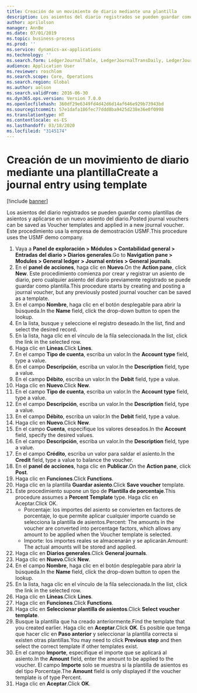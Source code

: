 ```yaml
---
title: Creación de un movimiento de diario mediante una plantilla
description: Los asientos del diario registrados se pueden guardar como plantillas de asientos y aplicarse en un nuevo asiento del diario.
author: aprilolson
manager: AnnBe
ms.date: 07/01/2019
ms.topic: business-process
ms.prod: ''
ms.service: dynamics-ax-applications
ms.technology: ''
ms.search.form: LedgerJournalTable, LedgerJournalTransDaily, LedgerJournalTransVoucherTemplate
audience: Application User
ms.reviewer: roschlom
ms.search.scope: Core, Operations
ms.search.region: Global
ms.author: aolson
ms.search.validFrom: 2016-06-30
ms.dyn365.ops.version: Version 7.0.0
ms.openlocfilehash: 360df29e6349fd4d42d6d14af646e929b73943bd
ms.sourcegitcommit: 57e1dafa186fec77ddd8ba9425d238e36e0f0998
ms.translationtype: HT
ms.contentlocale: es-ES
ms.lasthandoff: 03/18/2020
ms.locfileid: "3145174"
---
```

# <a name="create-a-journal-entry-using-template"></a><span data-ttu-id="791be-103">Creación de un movimiento de diario mediante una plantilla</span><span class="sxs-lookup"><span data-stu-id="791be-103">Create a journal entry using template</span></span>

[!include [banner](../../includes/banner.md)]

<span data-ttu-id="791be-104">Los asientos del diario registrados se pueden guardar como plantillas de asientos y aplicarse en un nuevo asiento del diario.</span><span class="sxs-lookup"><span data-stu-id="791be-104">Posted journal vouchers can be saved as Voucher templates and applied in a new journal voucher.</span></span> <span data-ttu-id="791be-105">Este procedimiento usa la empresa de demostración USMF.</span><span class="sxs-lookup"><span data-stu-id="791be-105">This procedure uses the USMF demo company.</span></span>

1. <span data-ttu-id="791be-106">Vaya a **Panel de exploración > Módulos > Contabilidad general > Entradas del diario > Diarios generales**.</span><span class="sxs-lookup"><span data-stu-id="791be-106">Go to **Navigation pane > Modules > General ledger > Journal entries > General journals**.</span></span>
2. <span data-ttu-id="791be-107">En el **panel de acciones**, haga clic en **Nuevo**.</span><span class="sxs-lookup"><span data-stu-id="791be-107">On the **Action pane**, click **New**.</span></span> <span data-ttu-id="791be-108">Este procedimiento comienza por crear y registrar un asiento de diario, pero cualquier asiento del diario previamente registrado se puede guardar como plantilla.</span><span class="sxs-lookup"><span data-stu-id="791be-108">This procedure starts by creating and posting a journal voucher, but any previously posted journal voucher can be saved as a template.</span></span>  
3. <span data-ttu-id="791be-109">En el campo **Nombre**, haga clic en el botón desplegable para abrir la búsqueda.</span><span class="sxs-lookup"><span data-stu-id="791be-109">In the **Name** field, click the drop-down button to open the lookup.</span></span>
4. <span data-ttu-id="791be-110">En la lista, busque y seleccione el registro deseado.</span><span class="sxs-lookup"><span data-stu-id="791be-110">In the list, find and select the desired record.</span></span>
5. <span data-ttu-id="791be-111">En la lista, haga clic en el vínculo de la fila seleccionada.</span><span class="sxs-lookup"><span data-stu-id="791be-111">In the list, click the link in the selected row.</span></span>
6. <span data-ttu-id="791be-112">Haga clic en **Líneas**.</span><span class="sxs-lookup"><span data-stu-id="791be-112">Click **Lines**.</span></span>
7. <span data-ttu-id="791be-113">En el campo **Tipo de cuenta**, escriba un valor.</span><span class="sxs-lookup"><span data-stu-id="791be-113">In the **Account type** field, type a value.</span></span>
8. <span data-ttu-id="791be-114">En el campo **Descripción**, escriba un valor.</span><span class="sxs-lookup"><span data-stu-id="791be-114">In the **Description** field, type a value.</span></span>
9. <span data-ttu-id="791be-115">En el campo **Débito**, escriba un valor.</span><span class="sxs-lookup"><span data-stu-id="791be-115">In the **Debit** field, type a value.</span></span>
10. <span data-ttu-id="791be-116">Haga clic en **Nuevo**.</span><span class="sxs-lookup"><span data-stu-id="791be-116">Click **New**.</span></span>
11. <span data-ttu-id="791be-117">En el campo **Tipo de cuenta**, escriba un valor.</span><span class="sxs-lookup"><span data-stu-id="791be-117">In the **Account type** field, type a value.</span></span>
12. <span data-ttu-id="791be-118">En el campo **Descripción**, escriba un valor.</span><span class="sxs-lookup"><span data-stu-id="791be-118">In the **Description** field, type a value.</span></span>
13. <span data-ttu-id="791be-119">En el campo **Débito**, escriba un valor.</span><span class="sxs-lookup"><span data-stu-id="791be-119">In the **Debit** field, type a value.</span></span>
14. <span data-ttu-id="791be-120">Haga clic en **Nuevo**.</span><span class="sxs-lookup"><span data-stu-id="791be-120">Click **New**.</span></span>
14. <span data-ttu-id="791be-121">En el campo **Cuenta**, especifique los valores deseados.</span><span class="sxs-lookup"><span data-stu-id="791be-121">In the **Account** field, specify the desired values.</span></span>
15. <span data-ttu-id="791be-122">En el campo **Descripción**, escriba un valor.</span><span class="sxs-lookup"><span data-stu-id="791be-122">In the **Description** field, type a value.</span></span>
16. <span data-ttu-id="791be-123">En el campo **Crédito**, escriba un valor para saldar el asiento.</span><span class="sxs-lookup"><span data-stu-id="791be-123">In the **Credit** field, type a value to balance the voucher.</span></span>
17. <span data-ttu-id="791be-124">En el **panel de acciones**, haga clic en **Publicar**.</span><span class="sxs-lookup"><span data-stu-id="791be-124">On the **Action pane**, click **Post**.</span></span>
18. <span data-ttu-id="791be-125">Haga clic en **Funciones**.</span><span class="sxs-lookup"><span data-stu-id="791be-125">Click **Functions**.</span></span>
19. <span data-ttu-id="791be-126">Haga clic en la plantilla **Guardar asiento**.</span><span class="sxs-lookup"><span data-stu-id="791be-126">Click **Save voucher** template.</span></span>
20. <span data-ttu-id="791be-127">Este procedimiento supone un tipo de **Plantilla de porcentaje**.</span><span class="sxs-lookup"><span data-stu-id="791be-127">This procedure assumes a **Percent Template** type.</span></span> <span data-ttu-id="791be-128">Haga clic en Aceptar.</span><span class="sxs-lookup"><span data-stu-id="791be-128">Click OK.</span></span>
    - <span data-ttu-id="791be-129">Porcentaje: los importes del asiento se convierten en factores de porcentaje, lo que permite aplicar cualquier importe cuando se selecciona la plantilla de asientos.</span><span class="sxs-lookup"><span data-stu-id="791be-129">Percent: The amounts in the voucher are converted into percentage factors, which allows any amount to be applied when the Voucher template is selected.</span></span>
    - <span data-ttu-id="791be-130">Importe: los importes reales se almacenarán y se aplicarán.</span><span class="sxs-lookup"><span data-stu-id="791be-130">Amount: The actual amounts will be stored and applied.</span></span>  
21. <span data-ttu-id="791be-131">Haga clic en **Diarios generales**.</span><span class="sxs-lookup"><span data-stu-id="791be-131">Click **General journals**.</span></span>
22. <span data-ttu-id="791be-132">Haga clic en **Nuevo**.</span><span class="sxs-lookup"><span data-stu-id="791be-132">Click **New**.</span></span>
23. <span data-ttu-id="791be-133">En el campo **Nombre**, haga clic en el botón desplegable para abrir la búsqueda.</span><span class="sxs-lookup"><span data-stu-id="791be-133">In the **Name** field, click the drop-down button to open the lookup.</span></span>
24. <span data-ttu-id="791be-134">En la lista, haga clic en el vínculo de la fila seleccionada.</span><span class="sxs-lookup"><span data-stu-id="791be-134">In the list, click the link in the selected row.</span></span>
25. <span data-ttu-id="791be-135">Haga clic en **Líneas**.</span><span class="sxs-lookup"><span data-stu-id="791be-135">Click **Lines**.</span></span>
26. <span data-ttu-id="791be-136">Haga clic en **Funciones**.</span><span class="sxs-lookup"><span data-stu-id="791be-136">Click **Functions**.</span></span>
27. <span data-ttu-id="791be-137">Haga clic en **Seleccionar plantilla de asientos**.</span><span class="sxs-lookup"><span data-stu-id="791be-137">Click **Select voucher template**.</span></span>
28. <span data-ttu-id="791be-138">Busque la plantilla que ha creado anteriormente.</span><span class="sxs-lookup"><span data-stu-id="791be-138">Find the template that you created earlier.</span></span> <span data-ttu-id="791be-139">Haga clic en **Aceptar**.</span><span class="sxs-lookup"><span data-stu-id="791be-139">Click **OK**.</span></span> <span data-ttu-id="791be-140">Es posible que tenga que hacer clic en **Paso anterior** y seleccionar la plantilla correcta si existen otras plantillas.</span><span class="sxs-lookup"><span data-stu-id="791be-140">You may need to click **Previous step** and then select the correct template if other templates exist.</span></span>  
29. <span data-ttu-id="791be-141">En el campo **Importe**, especifique el importe que se aplicará al asiento.</span><span class="sxs-lookup"><span data-stu-id="791be-141">In the **Amount** field, enter the amount to be applied to the voucher.</span></span> <span data-ttu-id="791be-142">El campo **Importe** solo se muestra si la plantilla de asientos es del tipo Porcentaje.</span><span class="sxs-lookup"><span data-stu-id="791be-142">The **Amount** field is only displayed if the voucher template is of type Percent.</span></span>  
30. <span data-ttu-id="791be-143">Haga clic en **Aceptar**.</span><span class="sxs-lookup"><span data-stu-id="791be-143">Click **OK**.</span></span>

